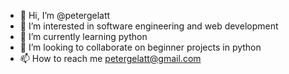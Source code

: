 - 👋 Hi, I’m @petergelatt
- 👀 I’m interested in software engineering and web development
- 🌱 I’m currently learning python
- 💞️ I’m looking to collaborate on beginner projects in python
- 📫 How to reach me petergelatt@gmail.com

<!---
petergelatt/petergelatt is a ✨ special ✨ repository because its `README.md` (this file) appears on your GitHub profile.
You can click the Preview link to take a look at your changes.
--->
